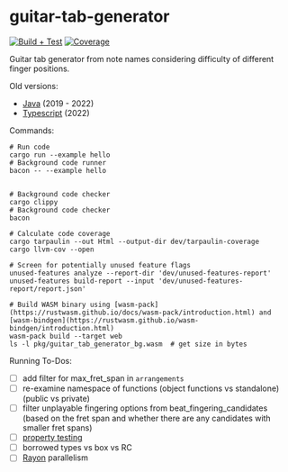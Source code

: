 # guitar-tab-generator

[![Build + Test](https://github.com/noahbaculi/guitar-tab-generator/actions/workflows/rust_build_and_test.yml/badge.svg)](https://github.com/noahbaculi/guitar-tab-generator/actions/workflows/rust_build_and_test.yml)
[![Coverage](https://codecov.io/gh/noahbaculi/guitar-tab-generator/branch/main/graph/badge.svg?token=BB01PPL4LF)](https://codecov.io/gh/noahbaculi/guitar-tab-generator)

Guitar tab generator from note names considering difficulty of different finger positions.

Old versions:

- [Java](https://github.com/noahbaculi/guitar-tab-generator_java) (2019 - 2022)
- [Typescript](https://github.com/noahbaculi/guitar-tab-generator_typescript) (2022)

Commands:

```shell
# Run code
cargo run --example hello
# Background code runner
bacon -- --example hello


# Background code checker
cargo clippy
# Background code checker
bacon

# Calculate code coverage
cargo tarpaulin --out Html --output-dir dev/tarpaulin-coverage
cargo llvm-cov --open

# Screen for potentially unused feature flags
unused-features analyze --report-dir 'dev/unused-features-report'
unused-features build-report --input 'dev/unused-features-report/report.json'

# Build WASM binary using [wasm-pack](https://rustwasm.github.io/docs/wasm-pack/introduction.html) and [wasm-bindgen](https://rustwasm.github.io/wasm-bindgen/introduction.html)
wasm-pack build --target web
ls -l pkg/guitar_tab_generator_bg.wasm  # get size in bytes
```

Running To-Dos:

- [ ] add filter for max_fret_span in `arrangements`
- [ ] re-examine namespace of functions (object functions vs standalone) (public vs private)
- [ ] filter unplayable fingering options from beat_fingering_candidates (based on the fret span and whether there are any candidates with smaller fret spans)
- [ ] [property testing](https://altsysrq.github.io/proptest-book/)
- [ ] borrowed types vs box vs RC
- [ ] [Rayon](https://docs.rs/rayon/latest/rayon/#how-to-use-rayon) parallelism
